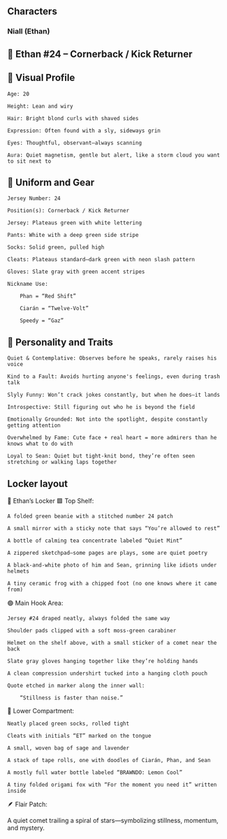 ## **Characters**

### **Niall (Ethan)**
## 🧢 Ethan #24 – Cornerback / Kick Returner
## 📸 Visual Profile

    Age: 20

    Height: Lean and wiry

    Hair: Bright blond curls with shaved sides

    Expression: Often found with a sly, sideways grin

    Eyes: Thoughtful, observant—always scanning

    Aura: Quiet magnetism, gentle but alert, like a storm cloud you want to sit next to

## 🧤 Uniform and Gear

    Jersey Number: 24

    Position(s): Cornerback / Kick Returner

    Jersey: Plateaus green with white lettering

    Pants: White with a deep green side stripe

    Socks: Solid green, pulled high

    Cleats: Plateaus standard—dark green with neon slash pattern

    Gloves: Slate gray with green accent stripes

    Nickname Use:

        Phan = “Red Shift”

        Ciarán = “Twelve-Volt”

        Speedy = “Gaz”

## 💭 Personality and Traits

    Quiet & Contemplative: Observes before he speaks, rarely raises his voice

    Kind to a Fault: Avoids hurting anyone's feelings, even during trash talk

    Slyly Funny: Won’t crack jokes constantly, but when he does—it lands

    Introspective: Still figuring out who he is beyond the field

    Emotionally Grounded: Not into the spotlight, despite constantly getting attention

    Overwhelmed by Fame: Cute face + real heart = more admirers than he knows what to do with

    Loyal to Sean: Quiet but tight-knit bond, they’re often seen stretching or walking laps together

## Locker layout
🧢 Ethan’s Locker
🟩 Top Shelf:

    A folded green beanie with a stitched number 24 patch

    A small mirror with a sticky note that says “You’re allowed to rest”

    A bottle of calming tea concentrate labeled “Quiet Mint”

    A zippered sketchpad—some pages are plays, some are quiet poetry

    A black-and-white photo of him and Sean, grinning like idiots under helmets

    A tiny ceramic frog with a chipped foot (no one knows where it came from)

🟢 Main Hook Area:

    Jersey #24 draped neatly, always folded the same way

    Shoulder pads clipped with a soft moss-green carabiner

    Helmet on the shelf above, with a small sticker of a comet near the back

    Slate gray gloves hanging together like they’re holding hands

    A clean compression undershirt tucked into a hanging cloth pouch

    Quote etched in marker along the inner wall:

        “Stillness is faster than noise.”

🧦 Lower Compartment:

    Neatly placed green socks, rolled tight

    Cleats with initials “ET” marked on the tongue

    A small, woven bag of sage and lavender

    A stack of tape rolls, one with doodles of Ciarán, Phan, and Sean

    A mostly full water bottle labeled “BRAWNDO: Lemon Cool”

    A tiny folded origami fox with “For the moment you need it” written inside

🪶 Flair Patch:

A quiet comet trailing a spiral of stars—symbolizing stillness, momentum, and mystery.